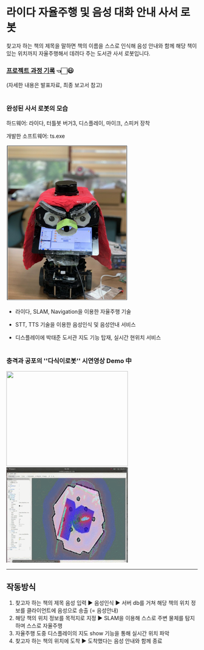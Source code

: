 # 라이다 자율주행 및 음성 대화 안내 사서 로봇

찾고자 하는 책의 제목을 말하면 책의 이름을 스스로 인식해 음성 안내와 함께 해당 책이 있는 위치까지 자율주행해서 데려다 주는 도서관 사서 로봇입니다.

### **[프로젝트 과정 기록](https://blog.naver.com/PostList.nhn?blogId=confettimimy&from=postList&categoryNo=7)**  👈🏻😃
(자세한 내용은 발표자료, 최종 보고서 참고)

#

### 완성된 사서 로봇의 모습 

하드웨어: 라이다, 터틀봇 버거3, 디스플레이, 마이크, 스피커 장착

개발한 소프트웨어: ts.exe

<img src="./readme_img/개발한 사서 로봇.PNG"  width="320" height="410">  

* 라이다, SLAM, Navigation을 이용한 자율주행 기술    

* STT, TTS 기술을 이용한 음성인식 및 음성안내 서비스

* 디스플레이에 박태준 도서관 지도 기능 탑재, 실시간 현위치 서비스  

#

### 충격과 공포의 ''다식이로봇'' 시연영상 Demo 中

<img src="./readme_img/충격과 공포의 다식이 주행 모습.gif"  width="320" height="250"><img src="./readme_img/주행 실시간 시연영상.gif"  width="320" height="250">



---

## 작동방식

1. 찾고자 하는 책의 제목 음성 입력 ▶️ 음성인식 ▶️ 서버 db를 거쳐 해당 책의 위치 정보를 클라이언트에 음성으로 송출 (= 음성안내)
2. 해당 책의 위치 정보를 목적지로 지정 ▶️ SLAM을 이용해 스스로 주변 물체를 탐지하며 스스로 자율주행
3. 자율주행 도중 디스플레이의 지도 show 기능을 통해 실시간 위치 파악
4. 찾고자 하는 책의 위치에 도착 ▶️ 도착했다는 음성 안내와 함께 종료
